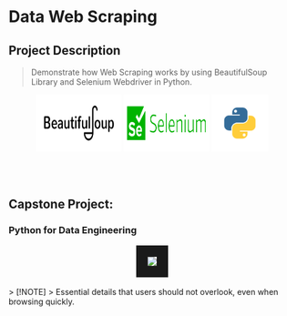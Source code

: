 # Data Web Scraping

## Project Description
> Demonstrate how Web Scraping works by using BeautifulSoup Library and Selenium Webdriver in Python.
<p align="center">
<img src="https://github.com/sCent02/DataWebScraping/blob/main/asset/img/course-1212-bs.jpg" width="150" height="100 border="20"/>
<img src="https://github.com/sCent02/DataWebScraping/blob/main/asset/img/Selenium.jpeg" width="150" height="100 border="20"/>
<img src="https://github.com/sCent02/DataWebScraping/blob/main/asset/img/python-programming-language.png" width="100" height="100 border="20"/>
</p>

<br>
<br>

## **Capstone Project:**
### Python for Data Engineering
<p align="center">
<img src="https://github.com/sCent02/vince-webscrape-portfolio.githuhb.io/blob/main/asset/img/Data%20Engineering%20Cert.PNG" border="20"/>
</p>
> [!NOTE]  
> Essential details that users should not overlook, even when browsing quickly.
